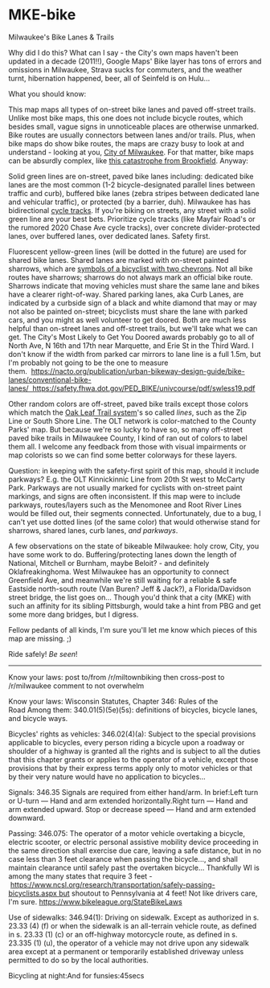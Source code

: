 # MKE-bike
Milwaukee's Bike Lanes &amp; Trails

Why did I do this? What can I say - the City's own maps haven't been updated in a decade (2011!!), Google Maps' Bike layer has tons of errors and omissions in Milwaukee, Strava sucks for commuters, and the weather turnt, hibernation happened, beer, all of Seinfeld is on Hulu... 

What you should know:

This map maps all types of on-street bike lanes and paved off-street trails. Unlike most bike maps, this one does not include bicycle routes, which besides small, vague signs in unnoticeable places are otherwise unmarked. Bike routes are usually connectors between lanes and/or trails. Plus, when bike maps do show bike routes, the maps are crazy busy to look at and understand - looking at you, [City of Milwaukee](https://city.milwaukee.gov/Milwaukee-by-Bike/maps.htm#.XjyFSjNKiM8). For that matter, bike maps can be absurdly complex, like [this catastrophe from Brookfield](https://www.ci.brookfield.wi.us/DocumentCenter/View/1362/pedestrian_bike_path_map?bidId=). Anyway:

Solid green lines are on-street, paved bike lanes including: dedicated bike lanes are the most common (1-2 bicycle-designated parallel lines between traffic and curb), buffered bike lanes (zebra stripes between dedicated lane and vehicular traffic), or protected (by a barrier, duh). Milwaukee has has bidirectional [cycle tracks](https://nacto.org/publication/urban-bikeway-design-guide/cycle-tracks/raised-cycle-tracks/). If you're biking on streets, any street with a solid green line are your best bets. Prioritize  cycle tracks (like Mayfair Road's or the rumored 2020 Chase Ave cycle tracks), over concrete divider-protected lanes, over buffered lanes, over dedicated lanes. Safety first.

Fluorescent yellow-green lines (will be dotted in the future) are used for shared bike lanes. Shared lanes are marked with on-street painted sharrows, which are [symbols of a bicyclist with two chevrons](https://www.bicycling.com/news/a20044419/what-are-sharrows-used-for/). Not all bike routes have sharrows; sharrows do not always mark an official bike route. Sharrows indicate that moving vehicles must share the same lane and bikes have a clearer right-of-way. Shared parking lanes, aka Curb Lanes, are indicated by a curbside sign of a black and white diamond that may or may not also be painted on-street; bicyclists must share the lane with parked cars, and you might as well volunteer to get doored. Both are much less helpful than on-street lanes and off-street trails, but we'll take what we can get. The City's Most Likely to Get You Doored awards probably go to all of North Ave, N 16th and 17th near Marquette, and Erie St in the Third Ward. I don't know if the width from parked car mirrors to lane line is a full 1.5m, but I'm probably not going to be the one to measure them.  https://nacto.org/publication/urban-bikeway-design-guide/bike-lanes/conventional-bike-lanes/  https://safety.fhwa.dot.gov/PED_BIKE/univcourse/pdf/swless19.pdf

Other random colors are off-street, paved bike trails except those colors which match the [Oak Leaf Trail system](https://county.milwaukee.gov/County-Files/Parks-Department/Photo-Gallery/Explore/Trails/OLT-System-map-0619.pdf)'s so called *lines*, such as the Zip Line or South Shore Line. The OLT network is color-matched to the County Parks' map. But because we're so lucky to have so, so many off-street paved bike trails in Milwaukee County, I kind of ran out of colors to label them all. I welcome any feedback from those with visual impairments or map colorists so we can find some better colorways for these layers.

Question: in keeping with the safety-first spirit of this map, should it include parkways? E.g. the OLT Kinnickinnic Line from 20th St west to McCarty Park. Parkways are not usually marked for cyclists with on-street paint markings, and signs are often inconsistent. If this map were to include parkways, routes/layers such as the Menomonee and Root River Lines would be filled out, their segments connected. Unfortunately, due to a bug, I can't yet use dotted lines (of the same color) that would otherwise stand for sharrows, shared lanes, curb lanes, *and parkways*.

A few observations on the state of bikeable Milwaukee: holy crow, City, you have some work to do. Buffering/protecting lanes down the length of National, Mitchell or Burnham, maybe Beloit? - and definitely Oklafreakinghoma. West Milwaukee has an opportunity to connect Greenfield Ave, and meanwhile we're still waiting for a reliable & safe Eastside north-south route (Van Buren? Jeff & Jack?), a Florida/Davidson street bridge, the list goes on... Though you'd think that a city (MKE) with such an affinity for its sibling Pittsburgh, would take a hint from PBG and get some more dang bridges, but I digress.

Fellow pedants of all kinds, I'm sure you'll let me know which pieces of this map are missing. ;)

Ride safely! *Be seen*!

------------------------------------------------------------------------------------------------------------------

Know your laws:
post to/from /r/miltownbiking then cross-post to /r/milwaukee comment to not overwhelm

Know your laws:
Wisconsin Statutes, Chapter 346: Rules of the Road Among them:
340.01(5)(5e)(5s): definitions of bicycles, bicycle lanes, and bicycle ways.

Bicycles' rights as vehicles: 346.02(4)(a): Subject to the special provisions applicable to bicycles, every person riding a bicycle upon a roadway or shoulder of a highway is granted all the rights and is subject to all the duties that this chapter grants or applies to the operator of a vehicle, except those provisions that by their express terms apply only to motor vehicles or that by their very nature would have no application to bicycles...

Signals: 346.35 Signals are required from either hand/arm. In brief:Left turn or U-turn — Hand and arm extended horizontally.Right turn — Hand and arm extended upward. Stop or decrease speed — Hand and arm extended downward.

Passing: 346.075: The operator of a motor vehicle overtaking a bicycle, electric scooter, or electric personal assistive mobility device proceeding in the same direction shall exercise due care, leaving a safe distance, but in no case less than 3 feet clearance when passing the bicycle..., and shall maintain clearance until safely past the overtaken bicycle... Thankfully WI is among the many states that require 3 feet - https://www.ncsl.org/research/transportation/safely-passing-bicyclists.aspx but shoutout to Pennsylvania at 4 feet! Not like drivers care, I'm sure. https://www.bikeleague.org/StateBikeLaws

Use of sidewalks: 346.94(1): Driving on sidewalk. Except as authorized in s. 23.33 (4) (f) or when the sidewalk is an all-terrain vehicle route, as defined in s. 23.33 (1) (c) or an off-highway motorcycle route, as defined in s. 23.335 (1) (u), the operator of a vehicle may not drive upon any sidewalk area except at a permanent or temporarily established driveway unless permitted to do so by the local authorities.

Bicycling at night:And for funsies:45secs
